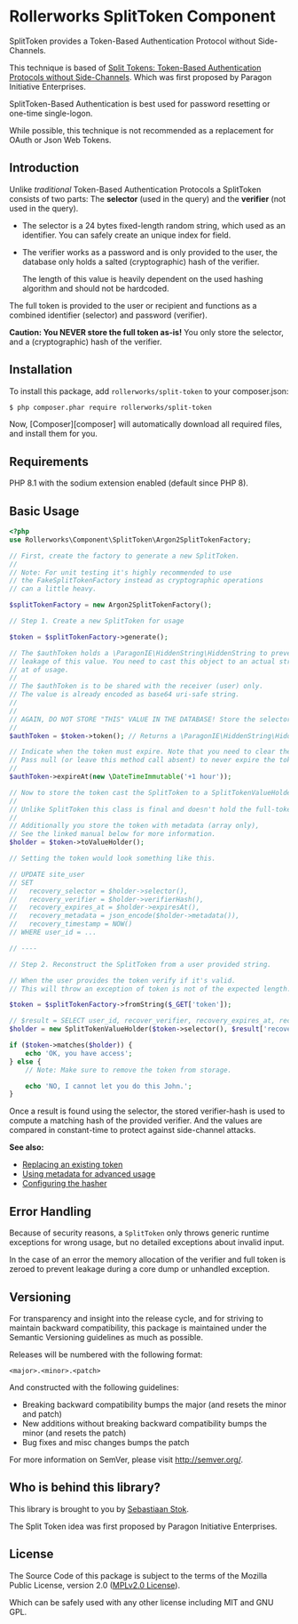 Rollerworks SplitToken Component
================================

SplitToken provides a Token-Based Authentication Protocol without Side-Channels.

This technique is based of [Split Tokens: Token-Based Authentication Protocols without Side-Channels].
Which was first proposed by Paragon Initiative Enterprises.

SplitToken-Based Authentication is best used for password resetting or one-time
single-logon.

While possible, this technique is not recommended as a replacement for
OAuth or Json Web Tokens.

## Introduction

Unlike _traditional_ Token-Based Authentication Protocols a SplitToken consists
of two parts: The **selector** (used in the query) and the **verifier**
(not used in the query).

* The selector is a 24 bytes fixed-length random string, which used as an identifier.
  You can safely create an unique index for field.

* The verifier works as a password and is only provided to the user,
  the database only holds a salted (cryptographic) hash of the verifier.

  The length of this value is heavily dependent on the used hashing algorithm
  and should not be hardcoded.

The full token is provided to the user or recipient and functions as a combined
identifier (selector) and password (verifier).

**Caution: You NEVER store the full token as-is!** You only store the selector,
and a (cryptographic) hash of the verifier.

## Installation

To install this package, add `rollerworks/split-token` to your composer.json:

```bash
$ php composer.phar require rollerworks/split-token
```

Now, [Composer][composer] will automatically download all required files,
and install them for you.

## Requirements

PHP 8.1 with the sodium extension enabled (default since PHP 8).

## Basic Usage

```php
<?php
use Rollerworks\Component\SplitToken\Argon2SplitTokenFactory;

// First, create the factory to generate a new SplitToken.
//
// Note: For unit testing it's highly recommended to use
// the FakeSplitTokenFactory instead as cryptographic operations
// can a little heavy.

$splitTokenFactory = new Argon2SplitTokenFactory();

// Step 1. Create a new SplitToken for usage

$token = $splitTokenFactory->generate();

// The $authToken holds a \ParagonIE\HiddenString\HiddenString to prevent
// leakage of this value. You need to cast this object to an actual string
// at of usage.
//
// The $authToken is to be shared with the receiver (user) only.
// The value is already encoded as base64 uri-safe string.
//
//
// AGAIN, DO NOT STORE "THIS" VALUE IN THE DATABASE! Store the selector and verifier-hash instead.
//
$authToken = $token->token(); // Returns a \ParagonIE\HiddenString\HiddenString object

// Indicate when the token must expire. Note that you need to clear the token from storage yourself.
// Pass null (or leave this method call absent) to never expire the token (not recommended).
//
$authToken->expireAt(new \DateTimeImmutable('+1 hour'));

// Now to store the token cast the SplitToken to a SplitTokenValueHolder object.
//
// Unlike SplitToken this class is final and doesn't hold the full-token string.
//
// Additionally you store the token with metadata (array only),
// See the linked manual below for more information.
$holder = $token->toValueHolder();

// Setting the token would look something like this.

// UPDATE site_user
// SET
//   recovery_selector = $holder->selector(),
//   recovery_verifier = $holder->verifierHash(),
//   recovery_expires_at = $holder->expiresAt(),
//   recovery_metadata = json_encode($holder->metadata()),
//   recovery_timestamp = NOW()
// WHERE user_id = ...

// ----

// Step 2. Reconstruct the SplitToken from a user provided string.

// When the user provides the token verify if it's valid.
// This will throw an exception of token is not of the expected length.

$token = $splitTokenFactory->fromString($_GET['token']);

// $result = SELECT user_id, recover_verifier, recovery_expires_at, recovery_metadata WHERE recover_selector = $token->selector()
$holder = new SplitTokenValueHolder($token->selector(), $result['recovery_verifier'], $result['recovery_expires_at'], json_decode($result['recovery_metadata'], true));

if ($token->matches($holder)) {
    echo 'OK, you have access';
} else {
    // Note: Make sure to remove the token from storage.

    echo 'NO, I cannot let you do this John.';
}
```

Once a result is found using the selector, the stored verifier-hash is used to
compute a matching hash of the provided verifier. And the values are compared
in constant-time to protect against side-channel attacks.

**See also:**

* [Replacing an existing token](doc/replace-existing-token.md)
* [Using metadata for advanced usage](doc/using-metadata.md)
* [Configuring the hasher](doc/configuring-hasher.md)

## Error Handling

Because of security reasons, a `SplitToken` only throws generic runtime
exceptions for wrong usage, but no detailed exceptions about invalid input.

In the case of an error the memory allocation of the verifier and full token
is zeroed to prevent leakage during a core dump or unhandled exception.

## Versioning

For transparency and insight into the release cycle, and for striving
to maintain backward compatibility, this package is maintained under
the Semantic Versioning guidelines as much as possible.

Releases will be numbered with the following format:

`<major>.<minor>.<patch>`

And constructed with the following guidelines:

* Breaking backward compatibility bumps the major (and resets the minor and patch)
* New additions without breaking backward compatibility bumps the minor (and resets the patch)
* Bug fixes and misc changes bumps the patch

For more information on SemVer, please visit <http://semver.org/>.

## Who is behind this library?

This library is brought to you by [Sebastiaan Stok](https://github.com/sstok).

The Split Token idea was first proposed by Paragon Initiative Enterprises.

## License

The Source Code of this package is subject to the terms of the
Mozilla Public License, version 2.0 ([MPLv2.0 License](LICENSE)).

Which can be safely used with any other license including MIT
and GNU GPL.

[Split Tokens: Token-Based Authentication Protocols without Side-Channels]: https://paragonie.com/blog/2017/02/split-tokens-token-based-authentication-protocols-without-side-channels
